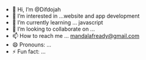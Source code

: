 - 👋 Hi, I’m @Difdojah
- 👀 I’m interested in ...website and app development 
- 🌱 I’m currently learning ... javascript 
- 💞️ I’m looking to collaborate on ... 
- 📫 How to reach me ... mandalafready@gmail.com 
- 😄 Pronouns: ...
- ⚡ Fun fact: ...

<!---
Difdojah/Difdojah is a ✨ special ✨ repository because its `README.md` (this file) appears on your GitHub profile.
You can click the Preview link to take a look at your changes.
--->
